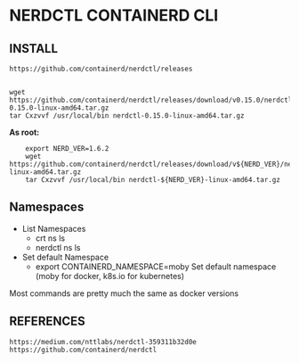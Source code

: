 # NERDCTL CONTAINERD CLI

## INSTALL

    https://github.com/containerd/nerdctl/releases


    wget https://github.com/containerd/nerdctl/releases/download/v0.15.0/nerdctl-0.15.0-linux-amd64.tar.gz
    tar Cxzvvf /usr/local/bin nerdctl-0.15.0-linux-amd64.tar.gz

**As root:**

        export NERD_VER=1.6.2
        wget https://github.com/containerd/nerdctl/releases/download/v${NERD_VER}/nerdctl-${NERD_VER}-linux-amd64.tar.gz
        tar Cxzvvf /usr/local/bin nerdctl-${NERD_VER}-linux-amd64.tar.gz

## Namespaces

- List Namespaces
  - crt ns ls
  - nerdctl ns ls
- Set default Namespace
  - export CONTAINERD_NAMESPACE=moby                    Set default namespace (moby for docker, k8s.io for kubernetes)    

Most commands are pretty much the same as docker versions


## REFERENCES

    https://medium.com/nttlabs/nerdctl-359311b32d0e
    https://github.com/containerd/nerdctl
